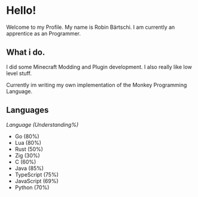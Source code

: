 # Hello!

Welcome to my Profile. My name is Robin Bärtschi. I am currently an apprentice as an Programmer.

## What i do.
I did some Minecraft Modding and Plugin development. I also really like low level stuff.

Currently im writing my own implementation of the Monkey Programming Language.

## Languages
_Language (Understanding%)_
- Go (80%)
- Lua (80%)
- Rust (50%)
- Zig (30%)
- C (60%)
- Java (85%)
- TypeScript (75%)
- JavaScript (69%)
- Python (70%)

<!--
**RoBaertschi/robaertschi** is a ✨ _special_ ✨ repository because its `README.md` (this file) appears on your GitHub profile.

Here are some ideas to get you started:

- 🔭 I’m currently working on ...
- 🌱 I’m currently learning ...
- 👯 I’m looking to collaborate on ...
- 🤔 I’m looking for help with ...
- 💬 Ask me about ...
- 📫 How to reach me: ...
- 😄 Pronouns: ...
- ⚡ Fun fact: ...
-->
